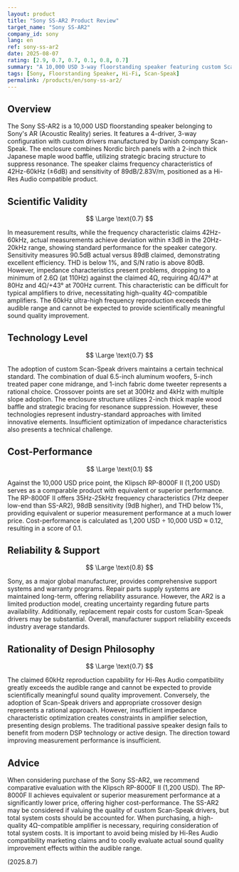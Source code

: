 ```yaml
---
layout: product
title: "Sony SS-AR2 Product Review"
target_name: "Sony SS-AR2"
company_id: sony
lang: en
ref: sony-ss-ar2
date: 2025-08-07
rating: [2.9, 0.7, 0.7, 0.1, 0.8, 0.7]
summary: "A 10,000 USD 3-way floorstanding speaker featuring custom Scan-Speak drivers and Japanese maple wood baffle, but with low cost-performance compared to equivalent performance competitors."
tags: [Sony, Floorstanding Speaker, Hi-Fi, Scan-Speak]
permalink: /products/en/sony-ss-ar2/
---
```


## Overview

The Sony SS-AR2 is a 10,000 USD floorstanding speaker belonging to Sony's AR (Acoustic Reality) series. It features a 4-driver, 3-way configuration with custom drivers manufactured by Danish company Scan-Speak. The enclosure combines Nordic birch panels with a 2-inch thick Japanese maple wood baffle, utilizing strategic bracing structure to suppress resonance. The speaker claims frequency characteristics of 42Hz-60kHz (±6dB) and sensitivity of 89dB/2.83V/m, positioned as a Hi-Res Audio compatible product.

## Scientific Validity

$$ \Large \text{0.7} $$

In measurement results, while the frequency characteristic claims 42Hz-60kHz, actual measurements achieve deviation within ±3dB in the 20Hz-20kHz range, showing standard performance for the speaker category. Sensitivity measures 90.5dB actual versus 89dB claimed, demonstrating excellent efficiency. THD is below 1%, and S/N ratio is above 80dB. However, impedance characteristics present problems, dropping to a minimum of 2.6Ω (at 110Hz) against the claimed 4Ω, requiring 4Ω/47° at 80Hz and 4Ω/+43° at 700Hz current. This characteristic can be difficult for typical amplifiers to drive, necessitating high-quality 4Ω-compatible amplifiers. The 60kHz ultra-high frequency reproduction exceeds the audible range and cannot be expected to provide scientifically meaningful sound quality improvement.

## Technology Level

$$ \Large \text{0.7} $$

The adoption of custom Scan-Speak drivers maintains a certain technical standard. The combination of dual 6.5-inch aluminum woofers, 5-inch treated paper cone midrange, and 1-inch fabric dome tweeter represents a rational choice. Crossover points are set at 300Hz and 4kHz with multiple slope adoption. The enclosure structure utilizes 2-inch thick maple wood baffle and strategic bracing for resonance suppression. However, these technologies represent industry-standard approaches with limited innovative elements. Insufficient optimization of impedance characteristics also presents a technical challenge.

## Cost-Performance

$$ \Large \text{0.1} $$

Against the 10,000 USD price point, the Klipsch RP-8000F II (1,200 USD) serves as a comparable product with equivalent or superior performance. The RP-8000F II offers 35Hz-25kHz frequency characteristics (7Hz deeper low-end than SS-AR2), 98dB sensitivity (9dB higher), and THD below 1%, providing equivalent or superior measurement performance at a much lower price. Cost-performance is calculated as 1,200 USD ÷ 10,000 USD ≈ 0.12, resulting in a score of 0.1.

## Reliability & Support

$$ \Large \text{0.8} $$

Sony, as a major global manufacturer, provides comprehensive support systems and warranty programs. Repair parts supply systems are maintained long-term, offering reliability assurance. However, the AR2 is a limited production model, creating uncertainty regarding future parts availability. Additionally, replacement repair costs for custom Scan-Speak drivers may be substantial. Overall, manufacturer support reliability exceeds industry average standards.

## Rationality of Design Philosophy

$$ \Large \text{0.7} $$

The claimed 60kHz reproduction capability for Hi-Res Audio compatibility greatly exceeds the audible range and cannot be expected to provide scientifically meaningful sound quality improvement. Conversely, the adoption of Scan-Speak drivers and appropriate crossover design represents a rational approach. However, insufficient impedance characteristic optimization creates constraints in amplifier selection, presenting design problems. The traditional passive speaker design fails to benefit from modern DSP technology or active design. The direction toward improving measurement performance is insufficient.

## Advice

When considering purchase of the Sony SS-AR2, we recommend comparative evaluation with the Klipsch RP-8000F II (1,200 USD). The RP-8000F II achieves equivalent or superior measurement performance at a significantly lower price, offering higher cost-performance. The SS-AR2 may be considered if valuing the quality of custom Scan-Speak drivers, but total system costs should be accounted for. When purchasing, a high-quality 4Ω-compatible amplifier is necessary, requiring consideration of total system costs. It is important to avoid being misled by Hi-Res Audio compatibility marketing claims and to coolly evaluate actual sound quality improvement effects within the audible range.

(2025.8.7)

